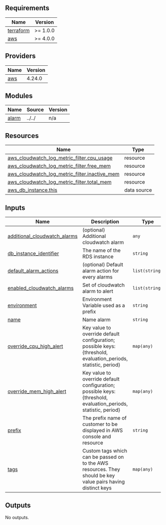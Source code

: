 <!-- BEGIN_TF_DOCS -->
## Requirements

| Name                                                                      | Version  |
|---------------------------------------------------------------------------|----------|
| <a name="requirement_terraform"></a> [terraform](#requirement\_terraform) | >= 1.0.0 |
| <a name="requirement_aws"></a> [aws](#requirement\_aws)                   | >= 4.0.0 |

## Providers

| Name                                              | Version |
|---------------------------------------------------|---------|
| <a name="provider_aws"></a> [aws](#provider\_aws) | 4.24.0  |

## Modules

| Name                                                | Source | Version |
|-----------------------------------------------------|--------|---------|
| <a name="module_alarm"></a> [alarm](#module\_alarm) | ../../ | n/a     |

## Resources

| Name                                                                                                                                                      | Type        |
|-----------------------------------------------------------------------------------------------------------------------------------------------------------|-------------|
| [aws_cloudwatch_log_metric_filter.cpu_usage](https://registry.terraform.io/providers/hashicorp/aws/latest/docs/resources/cloudwatch_log_metric_filter)    | resource    |
| [aws_cloudwatch_log_metric_filter.free_mem](https://registry.terraform.io/providers/hashicorp/aws/latest/docs/resources/cloudwatch_log_metric_filter)     | resource    |
| [aws_cloudwatch_log_metric_filter.inactive_mem](https://registry.terraform.io/providers/hashicorp/aws/latest/docs/resources/cloudwatch_log_metric_filter) | resource    |
| [aws_cloudwatch_log_metric_filter.total_mem](https://registry.terraform.io/providers/hashicorp/aws/latest/docs/resources/cloudwatch_log_metric_filter)    | resource    |
| [aws_db_instance.this](https://registry.terraform.io/providers/hashicorp/aws/latest/docs/data-sources/db_instance)                                        | data source |

## Inputs

| Name                                                                                                                       | Description                                                                                                     | Type           | Default | Required |
|----------------------------------------------------------------------------------------------------------------------------|-----------------------------------------------------------------------------------------------------------------|----------------|---------|:--------:|
| <a name="input_additional_cloudwatch_alarms"></a> [additional\_cloudwatch\_alarms](#input\_additional\_cloudwatch\_alarms) | (optional) Additional cloudwatch alarm                                                                          | `any`          | `{}`    |    no    |
| <a name="input_db_instance_identifier"></a> [db\_instance\_identifier](#input\_db\_instance\_identifier)                   | The name of the RDS instance                                                                                    | `string`       | n/a     |   yes    |
| <a name="input_default_alarm_actions"></a> [default\_alarm\_actions](#input\_default\_alarm\_actions)                      | (optional) Default alarm action for every alarms                                                                | `list(string)` | `[]`    |    no    |
| <a name="input_enabled_cloudwatch_alarms"></a> [enabled\_cloudwatch\_alarms](#input\_enabled\_cloudwatch\_alarms)          | Set of cloudwatch alarm to alert                                                                                | `list(string)` | `[]`    |    no    |
| <a name="input_environment"></a> [environment](#input\_environment)                                                        | Environment Variable used as a prefix                                                                           | `string`       | n/a     |   yes    |
| <a name="input_name"></a> [name](#input\_name)                                                                             | Name alarm                                                                                                      | `string`       | n/a     |   yes    |
| <a name="input_override_cpu_high_alert"></a> [override\_cpu\_high\_alert](#input\_override\_cpu\_high\_alert)              | Key value to override default configuration; possible keys: {threshold, evaluation\_periods, statistic, period} | `map(any)`     | `{}`    |    no    |
| <a name="input_override_mem_high_alert"></a> [override\_mem\_high\_alert](#input\_override\_mem\_high\_alert)              | Key value to override default configuration; possible keys: {threshold, evaluation\_periods, statistic, period} | `map(any)`     | `{}`    |    no    |
| <a name="input_prefix"></a> [prefix](#input\_prefix)                                                                       | The prefix name of customer to be displayed in AWS console and resource                                         | `string`       | n/a     |   yes    |
| <a name="input_tags"></a> [tags](#input\_tags)                                                                             | Custom tags which can be passed on to the AWS resources. They should be key value pairs having distinct keys    | `map(any)`     | `{}`    |    no    |

## Outputs

No outputs.
<!-- END_TF_DOCS -->
